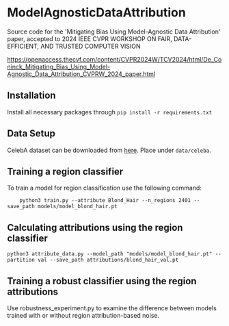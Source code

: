 # ModelAgnosticDataAttribution

Source code for the 'Mitigating Bias Using Model-Agnostic Data Attribution' paper, accepted to 2024 IEEE CVPR WORKSHOP ON FAIR, DATA-EFFICIENT, AND TRUSTED COMPUTER VISION

https://openaccess.thecvf.com/content/CVPR2024W/TCV2024/html/De_Coninck_Mitigating_Bias_Using_Model-Agnostic_Data_Attribution_CVPRW_2024_paper.html 
## Installation

Install all necessary packages through `pip install -r requirements.txt`

## Data Setup

CelebA dataset can be downloaded from [here](https://mmlab.ie.cuhk.edu.hk/projects/CelebA.html). Place under `data/celeba`.

## Training a region classifier

To train a model for region classification use the following command:

```
    python3 train.py --attribute Blond_Hair --n_regions 2401 --save_path models/model_blond_hair.pt
```

## Calculating attributions using the region classifier

```
python3 attribute_data.py --model_path "models/model_blond_hair.pt" --partition val --save_path attributions/blond_hair_val.pt
```

## Training a robust classifier using the region attributions

Use robustness_experiment.py to examine the difference between models trained with or without region attribution-based noise.
